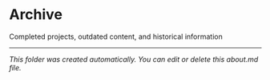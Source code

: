 # Archive

Completed projects, outdated content, and historical information

---

*This folder was created automatically. You can edit or delete this about.md file.*

